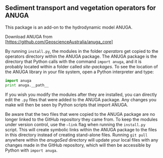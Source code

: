 ## Sediment transport and vegetation operators for ANUGA

This package is an add-on to the hydrodynamic model ANUGA.

Download ANUGA from [https://github.com/GeoscienceAustralia/anuga_core]

By running `install.py`, the modules in the folder *operators* get copied to the operators directory within the ANUGA package. The ANUGA package is the directory that Python calls with the command `import anuga`, and it is probably located within a folder called *site-packages*. To see the location of the ANUGA library in your file system, open a Python interpreter and type:

```python
import anuga
print anuga.__path__
```

If you wish you modify the modules after they are installed, you can directly edit the `.py` files that were added to the ANUGA package. Any changes you make will then be seen by Python scripts that import ANUGA.

Be aware that the two files that were copied to the ANUGA package are no longer linked to the GitHub repository they came from. To keep the modules under version control, use the `—link` flag when running the `install.py` script. This will create symbolic links within the ANUGA package to the files in this directory instead of creating stand-alone files. Running `git pull` anywhere within the *anugaSed* directory will update your local files with any changes made in the GitHub repository, which will then be accessible by Python with `import anuga`.